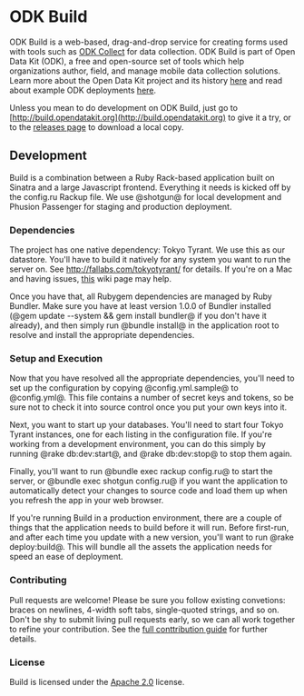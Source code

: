 # ODK Build

ODK Build is a web-based, drag-and-drop service for creating forms used with tools such as [ODK Collect](https://opendatakit.org/use/collect/) for data collection. ODK Build is part of Open Data Kit (ODK), a free and open-source set of tools which help organizations author, field, and manage mobile data collection solutions. Learn more about the Open Data Kit project and its history [here](https://opendatakit.org/about/) and read about example ODK deployments [here](https://opendatakit.org/about/deployments/).

Unless you mean to do development on ODK Build, just go to [http://build.opendatakit.org](http://build.opendatakit.org) to give it a try, or to the [releases page](https://github.com/opendatakit/build/releases) to download a local copy.

## Development

Build is a combination between a Ruby Rack-based application built on Sinatra and a large Javascript frontend. Everything it needs is kicked off by the config.ru Rackup file. We use @shotgun@ for local development and Phusion Passenger for staging and production deployment.

### Dependencies

The project has one native dependency: Tokyo Tyrant. We use this as our datastore. You'll have to build it natively for any system you want to run the server on. See http://fallabs.com/tokyotyrant/ for details. If you're on a Mac and having issues, [this](https://github.com/opendatakit/build/wiki/Installing-Tokyo-Tyrant-gem-(on-Mac)) wiki page may help.

Once you have that, all Rubygem dependencies are managed by Ruby Bundler. Make sure you have at least version 1.0.0 of Bundler installed (@gem update --system && gem install bundler@ if you don't have it already), and then simply run @bundle install@ in the application root to resolve and install the appropriate dependencies.

### Setup and Execution

Now that you have resolved all the appropriate dependencies, you'll need to set up the configuration by copying @config.yml.sample@ to @config.yml@. This file contains a number of secret keys and tokens, so be sure not to check it into source control once you put your own keys into it.

Next, you want to start up your databases. You'll need to start four Tokyo Tyrant instances, one for each listing in the configuration file. If you're working from a development environment, you can do this simply by running @rake db:dev:start@, and @rake db:dev:stop@ to stop them again.

Finally, you'll want to run @bundle exec rackup config.ru@ to start the server, or @bundle exec shotgun config.ru@ if you want the application to automatically detect your changes to source code and load them up when you refresh the app in your web browser.

If you're running Build in a production environment, there are a couple of things that the application needs to build before it will run. Before first-run, and after each time you update with a new version, you'll want to run @rake deploy:build@. This will bundle all the assets the application needs for speed an ease of deployment.

### Contributing

Pull requests are welcome! Please be sure you follow existing convetions: braces on newlines, 4-width soft tabs, single-quoted strings, and so on. Don't be shy to submit living pull requests early, so we can all work together to refine your contribution. See the [full conttribution guide](CONTRIBUTING.md) for further details.

### License

Build is licensed under the [Apache 2.0](http://www.apache.org/licenses/LICENSE-2.0) license.